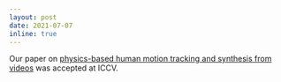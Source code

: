 ```yaml
---
layout: post
date: 2021-07-07
inline: true
---
```


Our paper on <a href="https://nv-tlabs.github.io/physics-pose-estimation-project-page/">physics-based human motion tracking and synthesis from videos</a> was accepted at ICCV.  
